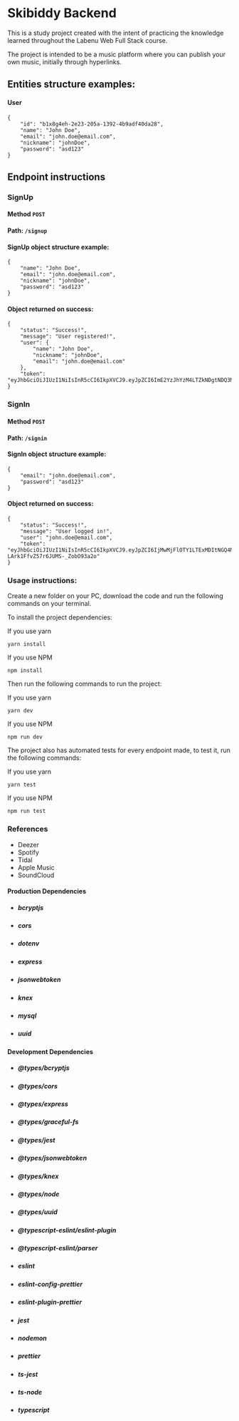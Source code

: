 # Skibiddy Backend
This is a study project created with the intent of practicing the knowledge learned throughout the Labenu Web Full Stack course.

The project is intended to be a music platform where you can publish your own music, initially through hyperlinks.


## Entities structure examples:

#### User
```
{
	"id": "b1x8g4eh-2e23-205a-1392-4b9adf40da28",
	"name": "John Doe",
	"email": "john.doe@email.com",
	"nickname": "johnDoe",
	"password": "asd123"
}
```

## Endpoint instructions

### SignUp
#### Method `POST`
#### Path: `/signup`
#### SignUp object structure example:
```
{
	"name": "John Doe",
	"email": "john.doe@email.com",
	"nickname": "johnDoe",
	"password": "asd123"
}
```

#### Object returned on success:
```
{
    "status": "Success!",
    "message": "User registered!",
    "user": {
        "name": "John Doe",
        "nickname": "johnDoe",
        "email": "john.doe@email.com"
    },
    "token": "eyJhbGciOiJIUzI1NiIsInR5cCI6IkpXVCJ9.eyJpZCI6ImE2YzJhYzM4LTZkNDgtNDQ3MC1hMmI0LWIyNTU5NWNjOTAxNyIsImlhdCI6MTYxOTcyNjQzNSwiZXhwIjoxNjE5NzMwMDM1fQ.rV_xImeAk3wT7bFS9mzjJnEnmZcV50RdeH4TNYGb9uY"
}
```

### SignIn
#### Method `POST`
#### Path: `/signin`
#### SignIn object structure example:
```
{
	"email": "john.doe@email.com",
	"password": "asd123"
}
```

#### Object returned on success:
```
{
	"status": "Success!",
	"message": "User logged in!",
	"user": "john.doe@email.com",
	"token": "eyJhbGciOiJIUzI1NiIsInR5cCI6IkpXVCJ9.eyJpZCI6IjMwMjFlOTY1LTExMDItNGQ4MC1iNWQ0LThkOTI2MDViNzc4NiIsImlhdCI6MTYxOTcyOTgzNSwiZXhwIjoxNjE5NzMzNDM1fQ.vQwZtEWr3cGbjI-LArk1FfvZ57r6JUMS-_ZobO93a2o"
}
```

### Usage instructions:
Create a new folder on your PC, download the code and run the following commands on your terminal.

To install the project dependencies:

If you use yarn
```
yarn install
```
If you use NPM
```
npm install
```

Then run the following commands to run the project:

If you use yarn
```
yarn dev
```
If you use NPM
```
npm run dev
```

The project also has automated tests for every endpoint made, to test it, run the following commands:

If you use yarn
```
yarn test
```
If you use NPM
```
npm run test
```

### References
- Deezer
- Spotify
- Tidal
- Apple Music
- SoundCloud

#### Production Dependencies
- ##### bcryptjs
- ##### cors
- ##### dotenv
- ##### express
- ##### jsonwebtoken
- ##### knex
- ##### mysql
- ##### uuid

#### Development Dependencies
- ##### @types/bcryptjs
- ##### @types/cors
- ##### @types/express
- ##### @types/graceful-fs
- ##### @types/jest
- ##### @types/jsonwebtoken
- ##### @types/knex
- ##### @types/node
- ##### @types/uuid
- ##### @typescript-eslint/eslint-plugin
- ##### @typescript-eslint/parser
- ##### eslint
- ##### eslint-config-prettier
- ##### eslint-plugin-prettier
- ##### jest
- ##### nodemon
- ##### prettier
- ##### ts-jest
- ##### ts-node
- ##### typescript
